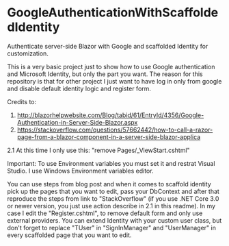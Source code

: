 # GoogleAuthenticationWithScaffoldedIdentity
Authenticate server-side Blazor with Google and scaffolded Identity for customization.

This is a very basic project just to show how to use Google authentication and Microsoft Identity, but only the part you want.
The reason for this repository is that for other project I just want to have log in only from google and disable default identity logic and register form.

Credits to:
1. http://blazorhelpwebsite.com/Blog/tabid/61/EntryId/4356/Google-Authentication-in-Server-Side-Blazor.aspx
2. https://stackoverflow.com/questions/57662442/how-to-call-a-razor-page-from-a-blazor-component-in-a-server-side-blazor-applica

2.1 At this time I only use this: "remove Pages/_ViewStart.cshtml"
  
Important:
To use Environment variables you must set it and restrat Visual Studio.
I use Windows Environment variables editor.

You can use steps from blog post and when it comes to scaffold identity pick up the pages that you want to edit,
pass your DbContext and after that reproduce the steps from link to "StackOverflow"
(if you use .NET Core 3.0 or newer version, you just use action describe in 2.1 in this readme). In my case I edit
the "Register.cshtml", to remove default form and only use external providers.
You can extend Identity with your custom user class, but don't forget to replace "TUser" in "SignInManager" and "UserManager"
in every scaffolded page that you want to edit.
